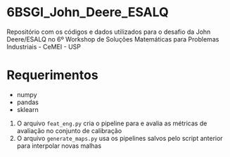 # 6BSGI_John_Deere_ESALQ
Repositório com os códigos e dados utilizados para o desafio da John Deere/ESALQ no 6º Workshop de Soluções Matemáticas para Problemas Industriais - CeMEI - USP

# Requerimentos
- numpy
- pandas
- sklearn

1. O arquivo `feat_eng.py` cria o pipeline para e avalia as métricas de avaliação no conjunto de calibração
2. O arquivo `generate_maps.py` usa os pipelines salvos pelo script anterior para interpolar novas malhas
